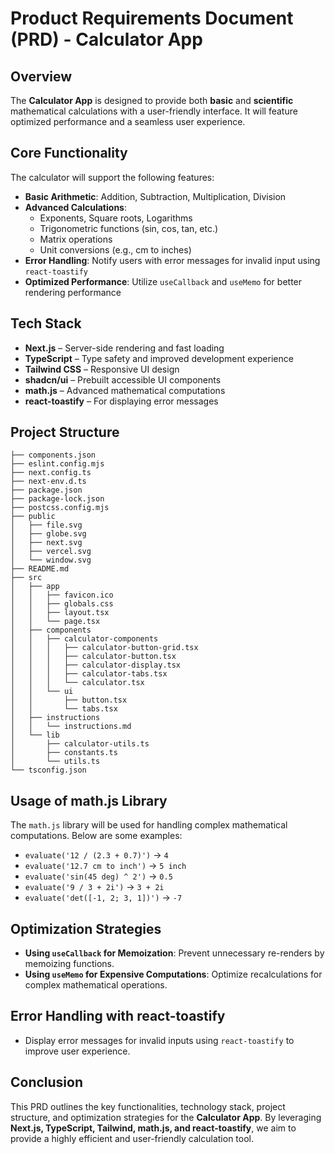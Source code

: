 # **Product Requirements Document (PRD) - Calculator App**

## **Overview**
The **Calculator App** is designed to provide both **basic** and **scientific** mathematical calculations with a user-friendly interface. It will feature optimized performance and a seamless user experience.

## **Core Functionality**
The calculator will support the following features:
- **Basic Arithmetic**: Addition, Subtraction, Multiplication, Division
- **Advanced Calculations**:
  - Exponents, Square roots, Logarithms
  - Trigonometric functions (sin, cos, tan, etc.)
  - Matrix operations
  - Unit conversions (e.g., cm to inches)
- **Error Handling**: Notify users with error messages for invalid input using `react-toastify`
- **Optimized Performance**: Utilize `useCallback` and `useMemo` for better rendering performance

## **Tech Stack**
- **Next.js** – Server-side rendering and fast loading
- **TypeScript** – Type safety and improved development experience
- **Tailwind CSS** – Responsive UI design
- **shadcn/ui** – Prebuilt accessible UI components
- **math.js** – Advanced mathematical computations
- **react-toastify** – For displaying error messages

## **Project Structure**
```
├── components.json
├── eslint.config.mjs
├── next.config.ts
├── next-env.d.ts
├── package.json
├── package-lock.json
├── postcss.config.mjs
├── public
│   ├── file.svg
│   ├── globe.svg
│   ├── next.svg
│   ├── vercel.svg
│   └── window.svg
├── README.md
├── src
│   ├── app
│   │   ├── favicon.ico
│   │   ├── globals.css
│   │   ├── layout.tsx
│   │   └── page.tsx
│   ├── components
│   │   ├── calculator-components
│   │   │   ├── calculator-button-grid.tsx
│   │   │   ├── calculator-button.tsx
│   │   │   ├── calculator-display.tsx
│   │   │   ├── calculator-tabs.tsx
│   │   │   └── calculator.tsx
│   │   └── ui
│   │       ├── button.tsx
│   │       └── tabs.tsx
│   ├── instructions
│   │   └── instructions.md
│   └── lib
│       ├── calculator-utils.ts
│       ├── constants.ts
│       └── utils.ts
└── tsconfig.json
```

## **Usage of math.js Library**
The `math.js` library will be used for handling complex mathematical computations. Below are some examples:
- `evaluate('12 / (2.3 + 0.7)')` → `4`
- `evaluate('12.7 cm to inch')` → `5 inch`
- `evaluate('sin(45 deg) ^ 2')` → `0.5`
- `evaluate('9 / 3 + 2i')` → `3 + 2i`
- `evaluate('det([-1, 2; 3, 1])')` → `-7`

## **Optimization Strategies**
- **Using `useCallback` for Memoization**: Prevent unnecessary re-renders by memoizing functions.
- **Using `useMemo` for Expensive Computations**: Optimize recalculations for complex mathematical operations.

## **Error Handling with react-toastify**
- Display error messages for invalid inputs using `react-toastify` to improve user experience.

## **Conclusion**
This PRD outlines the key functionalities, technology stack, project structure, and optimization strategies for the **Calculator App**. By leveraging **Next.js, TypeScript, Tailwind, math.js, and react-toastify**, we aim to provide a highly efficient and user-friendly calculation tool.



